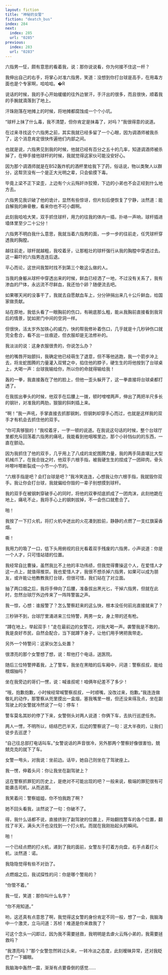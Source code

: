 ```yaml
---
layout: fiction
title: "神秘的女警"
fiction: "deatch_bus"
index: 284
next:
  index: 285
  url: "0285"
previous:
  index: 283
  url: "0283"
---
```

六指男一怔，颇有意思的看着我，说：那你说说看，你为何接不住这一杆？

我伸出自己的右手，将掌心对准六指男，笑道：没想到你打台球是高手，在用毒方面也是个专家啊，哈哈哈。�R

说话的时候，我的手心开始缓缓的往外边冒汗，手汗出的很多，而且很快，顺着我的手腕就滴落到了地上。

汗珠刚落在地摊上的时候，将地摊都腐蚀成一个个小坑。

“球杆上抹了什么毒，我不清楚，但你肯定是抹毒了，对吗？”我很得意的说道。

在过来寻找这个六指男之前，其实我就已经多留了一个心眼，因为调酒师被我杀了，这个消息肯定很快传遍他们内部之间。

也就是说，六指男见到我的时候，他就已经有百分之五十的几率，知道调酒师被杀掉了，在伸手接他球杆的时候，我就觉得这家伙可能没安好心。

因为那个调酒师就是在B52轰炸机的酒杯里给我下了药，俗话说，物以类聚人以群分，这帮货没有一个是正大光明之辈，只会偷摸下毒。

毕竟上梁不正下梁歪，上边有个火云殇奸诈狡猾，下边的小弟也不会正经到什么地方去。

六指男见我识破了他的诡计，显然有些惊讶，但片刻后便恢复了宁静，淡然道：能自解我的麻骨散，看来你也不可小觑啊。

此刻我哈哈大笑，双手抓住球杆，用力的往我的体内一插，扑哧一声响，球杆插进墙体里至少二十公分！

六指男不明白我什么意思，我就当着六指男的面，一步一步的往前走，任凭球杆穿透我的胸膛。

越往前走，球杆就越粗，我咬着牙，让那粗壮的球杆强行从我的胸膛中穿透过去。这一幕吓的六指男连连后退。

平心而论，这世间我暂时找不到第三个敢这么做的人。

当我的身躯从球杆中穿透出来的时候，鲜血已经洒了一地，不过没有关系了，我有渗血的尸体，永远流不尽鲜血，我还怕个卵？随便流去吧。

如果哪天闲的没事干了，我就去自愿献血车上，分分钟捐出来几十公斤鲜血，给国家做贡献。

站在原地，我低头看了一眼胸前的伤口，有碗底那么粗，能从我胸前直接看到我背后的情景，犹如房门中间的空洞一样。

但很快，活太岁外加铁心的威力，快的帮我修补着伤口，几乎就是十几秒钟伤口就完全愈合，看不出一丝痕迹，但衣服却是无法修补的。

我淡淡的说：这身衣服很贵的，你说怎么办？

他的嘴唇开始颤抖，我确定他已经萌生了退意，但不等他逃跑，我一个箭步冲上去，将龙蛇图腾的力量灌入双臂之中，掐住他的脖子，硬生生的将他按到了台球桌上，大喝一声：台球我输给你，所以你的命就得输给我！

轰的一拳，我直接轰在了他的脸上，但他一歪头躲开了，这一拳直接将台球桌都打透了。

在我拔出拳头的时候，他双手在后腰上一拨，顿时噌噌两声，伸出了两把半尺多长的钢针，对准我的两肋，狠狠的斜刺插上来。

“啊！”我一声吼，手掌直接去抓那钢刺，但钢刺却穿手心而过，也就是这样我的双手才有机会去抓住他的双手。

“你可真够狠的！”我咬着牙，一字一顿的说道。在我说这句话的时候，整个台球厅里都充斥回荡着六指男的痛吼，我能看到他咽喉里边，那个小铃铛似的的东西，一直在颤动。

因为我抓住了他的双手，几乎用上了八成的龙蛇图腾力量，我的两手简直堪比大型机械爪了，在我合拢之时，他双手六根手指，被我硬生生的捏成了一团碎肉，骨头咔嚓咔嚓断裂成一小节一小节的。

“六根手指是吧？会打台球是吧？”我冷笑连连，心想我让你六根手指，我就毁你双手。我让你会打台球，我就偏给你毁的一辈子别想摸到球杆。

我的双手在被钢刺穿破手心的同时，将他的双拳彻底抓成了一团肉沫，此刻他跪在地上，痛吼不止，我将手心上的钢刺拔掉，不一会伤口就愈合了。

啪！

我按了一下打火机，将打火机中迸出的火花凑到脸前，静静的点燃了一支红旗渠香烟。

嘶！

我用力的吸了一口，低下头用俯视的目光看着双手残废的六指男，小声说道：你是一个人才，只可惜站错的位置。

我经常自比曹操，虽然我比不上他的丰功伟绩，但我觉得曹操这个人，在爱惜人才这一点上，就值得推崇。我也爱惜人才，我很不想杀掉六指男，如果可以成为朋友，或许能让他教教我打台球，但很可惜，我们站在了对立面。

抽了两口烟之后，我将手伸向了后腰，准备拔出黑光匕，干掉六指男，但就在此时，忽然台球厅外边传来了一阵阵警笛之声。

我一惊，心想：谁报警了？怎么警察赶来的这么快，根本没任何前兆直接就来了？

三秒钟不到，台球厅里涌进来三位特警，两男一女，身上带的还有枪。

“蹲在地上，举起双手！”走在最前边的女警花，对我大喝一声。袭警我是不敢的，我是良好市民，自然会配合，当下就蹲下身子，让他们用手铐把我带走。

另外一个特警问：这家伙怎么处置？

很漂亮的那个女警想了想，说：帮他打个电话，送医院。

随后三位特警押着我，上了警车，我坐在黑暗的后车厢中，问道：警察叔叔，能给根烟抽吗？

坐在我旁边的哥们一愣，说：喊谁叔呢！咱俩年纪差不了多少！

“哦，抱歉抱歉，小时候经常喊警察叔叔，一时顺嘴，没改过来，抱歉。”我连连做敬礼的动作，那警察从兜里摸出一盒烟，塞我嘴里一根，但还没来得及点，坐在副驾驶上的女警就冷然说了一句：停车！

警车莫名其妙的停了下来，女警侧头对两人说道：你俩下车，去执行巡逻任务。

两人一愣，不明所以，结结巴巴半天，后边的警察说了一句：这大半夜的，让我们徒步去巡逻？

“自己往总部打电话叫车。”女警说话的声音很冷，另外那两个警察好像很害怕，兢兢克克的就下了车。

女警一甩头，对我说：坐前边。话毕，她自己则坐在了驾驶座上。

我一愣，伸着头问：你让我坐在副驾驶上？

这在警察抓罪犯的历史上，是绝对不可能出现的吧？一般来说，极端的罪犯很有可能袭击司机，从而逃匿。

我笑着问：警察姐姐，你不怕我跑了啊？

她不回头看我，淡然说了一句：你破不了。

得，我什么话都不说，直接挤到了副驾驶的位置上，开始翻找警车的各个位置，翻找了半天，满头大汗也没找到一个打火机。而就在我刚抬起头的瞬间。

啪！

一个已经点燃的打火机，递到了我的面前，女警左手打着方向盘，右手点着打火机，淡然道：诺。

我隐隐觉得有些不对劲了。

点燃烟之后，我试探性的问：你是哪个警局的？

“你管不着。”

我一怔，笑道：那你叫什么名字？

“你不用知道。”

哟，这还真有点意思了啊，我觉得这女警的身份肯定不同一般，想了一会，我脑海中一个激灵，立马问道：苏桢！难道是你来救我了？

可这个念头一闪即过，因为我不需要拯救，我明明是去虐火云殇小弟的，我需要拯救吗？

“我漂亮吗？”那个女警忽然转过头来，一转冷淡之态度，此刻暧昧异常，还对我眨巴了一下媚眼。

我脑海中轰然一震，渐渐有点要昏倒的感觉……